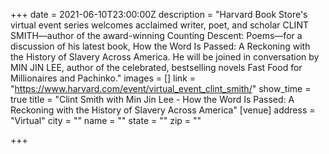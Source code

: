 +++
date = 2021-06-10T23:00:00Z
description = "Harvard Book Store's virtual event series welcomes acclaimed writer, poet, and scholar CLINT SMITH—author of the award-winning Counting Descent: Poems—for a discussion of his latest book, How the Word Is Passed: A Reckoning with the History of Slavery Across America. He will be joined in conversation by MIN JIN LEE, author of the celebrated, bestselling novels Fast Food for Millionaires and Pachinko."
images = []
link = "https://www.harvard.com/event/virtual_event_clint_smith/"
show_time = true
title = "Clint Smith with Min Jin Lee - How the Word Is Passed: A Reckoning with the History of Slavery Across America"
[venue]
address = "Virtual"
city = ""
name = ""
state = ""
zip = ""

+++
